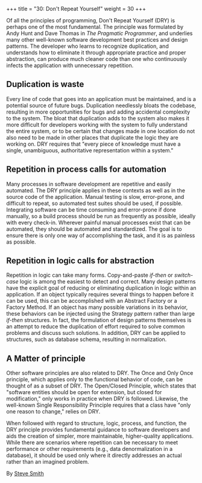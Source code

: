 +++
title = "30: Don't Repeat Yourself"
weight = 30
+++

Of all the principles of programming, Don't Repeat Yourself (DRY) is perhaps one of the most fundamental. The principle was formulated by Andy Hunt and Dave Thomas in *The Pragmatic Programmer*, and underlies many other well-known software development best practices and design patterns. The developer who learns to recognize duplication, and understands how to eliminate it through appropriate practice and proper abstraction, can produce much cleaner code than one who continuously infects the application with unnecessary repetition.

Duplication is waste
---

Every line of code that goes into an application must be maintained, and is a potential source of future bugs. Duplication needlessly bloats the codebase, resulting in more opportunities for bugs and adding accidental complexity to the system. The bloat that duplication adds to the system also makes it more difficult for developers working with the system to fully understand the entire system, or to be certain that changes made in one location do not also need to be made in other places that duplicate the logic they are working on. DRY requires that "every piece of knowledge must have a single, unambiguous, authoritative representation within a system."

Repetition in process calls for automation
---

Many processes in software development are repetitive and easily automated. The DRY principle applies in these contexts as well as in the source code of the application. Manual testing is slow, error-prone, and difficult to repeat, so automated test suites should be used, if possible. Integrating software can be time consuming and error-prone if done manually, so a build process should be run as frequently as possible, ideally with every check-in. Wherever painful manual processes exist that can be automated, they should be automated and standardized. The goal is to ensure there is only one way of accomplishing the task, and it is as painless as possible.

Repetition in logic calls for abstraction
---

Repetition in logic can take many forms. Copy-and-paste *if-then* or *switch-case* logic is among the easiest to detect and correct. Many design patterns have the explicit goal of reducing or eliminating duplication in logic within an application. If an object typically requires several things to happen before it can be used, this can be accomplished with an Abstract Factory or a Factory Method. If an object has many possible variations in its behavior, these behaviors can be injected using the Strategy pattern rather than large *if-then* structures. In fact, the formulation of design patterns themselves is an attempt to reduce the duplication of effort required to solve common problems and discuss such solutions. In addition, DRY can be applied to structures, such as database schema, resulting in normalization.

A Matter of principle
---

Other software principles are also related to DRY. The Once and Only Once principle, which applies only to the functional behavior of code, can be thought of as a subset of DRY. The Open/Closed Principle, which states that "software entities should be open for extension, but closed for modification," only works in practice when DRY is followed. Likewise, the well-known Single Responsibility Principle requires that a class have "only one reason to change," relies on DRY.

When followed with regard to structure, logic, process, and function, the DRY principle provides fundamental guidance to software developers and aids the creation of simpler, more maintainable, higher-quality applications. While there are scenarios where repetition can be necessary to meet performance or other requirements (e.g., data denormalization in a database), it should be used only where it directly addresses an actual rather than an imagined problem.

By [Steve Smith](http://programmer.97things.oreilly.com/wiki/index.php/Steve_Smith)
